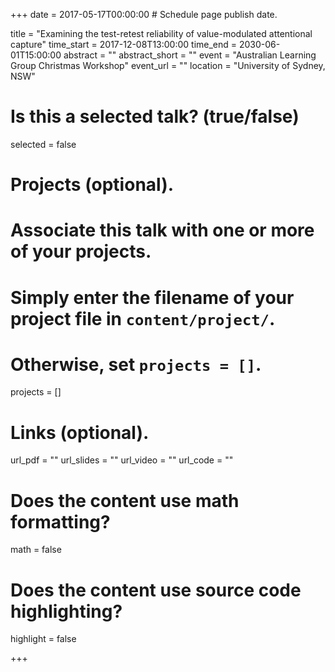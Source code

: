 +++
date = 2017-05-17T00:00:00  # Schedule page publish date.

title = "Examining the test-retest reliability of value-modulated attentional capture"
time_start = 2017-12-08T13:00:00
time_end = 2030-06-01T15:00:00
abstract = ""
abstract_short = ""
event = "Australian Learning Group Christmas Workshop"
event_url = ""
location = "University of Sydney, NSW"

# Is this a selected talk? (true/false)
selected = false

# Projects (optional).
#   Associate this talk with one or more of your projects.
#   Simply enter the filename of your project file in `content/project/`.
#   Otherwise, set `projects = []`.
projects = []

# Links (optional).
url_pdf = ""
url_slides = ""
url_video = ""
url_code = ""

# Does the content use math formatting?
math = false

# Does the content use source code highlighting?
highlight = false


+++
